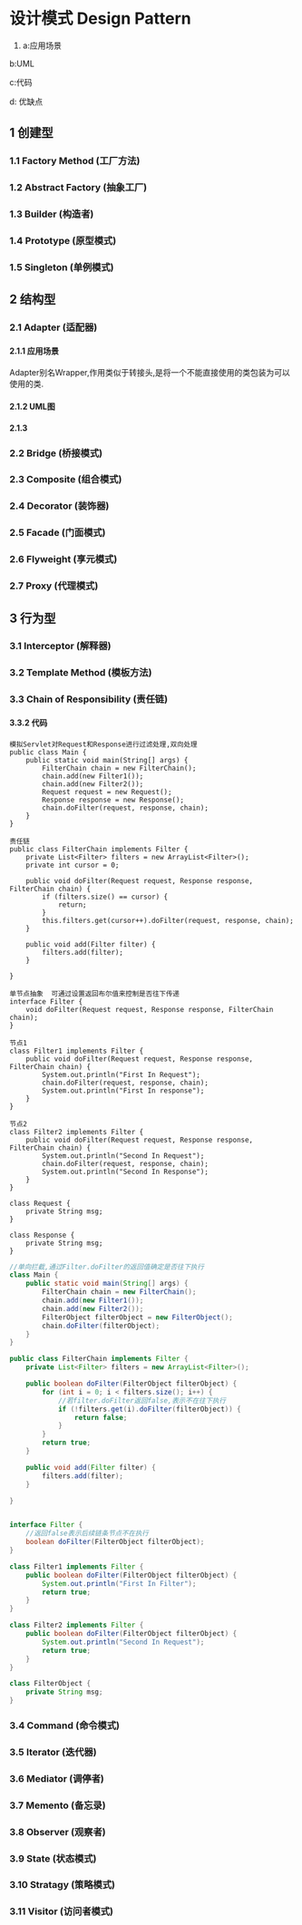 # 设计模式 Design Pattern

1. a:应用场景

b:UML

c:代码

d: 优缺点

## 1 创建型

### 1.1 Factory Method (工厂方法)

### 1.2 Abstract Factory (抽象工厂)

### 1.3 Builder (构造者)

### 1.4 Prototype (原型模式)

### 1.5 Singleton (单例模式)



## 2  结构型

### 	2.1 Adapter (适配器) 

#### 		2.1.1 应用场景

​		Adapter别名Wrapper,作用类似于转接头,是将一个不能直接使用的类包装为可以使用的类.

#### 		2.1.2 UML图

#### 		2.1.3 

### 	2.2 Bridge (桥接模式)

### 	2.3 Composite (组合模式)

### 	2.4 Decorator (装饰器)

### 	2.5 Facade (门面模式)

### 	2.6 Flyweight (享元模式)

### 	2.7 Proxy (代理模式)



## 3 行为型

### 	3.1 Interceptor (解释器)

### 	3.2 Template Method (模板方法)

### 	3.3 Chain of Responsibility (责任链)

#### 		3.3.2 代码

```
模拟Servlet对Request和Response进行过滤处理,双向处理
public class Main {
    public static void main(String[] args) {
        FilterChain chain = new FilterChain();
        chain.add(new Filter1());
        chain.add(new Filter2());
        Request request = new Request();
        Response response = new Response();
        chain.doFilter(request, response, chain);
    }
}

责任链
public class FilterChain implements Filter {
    private List<Filter> filters = new ArrayList<Filter>();
    private int cursor = 0;

    public void doFilter(Request request, Response response, FilterChain chain) {
        if (filters.size() == cursor) {
            return;
        }
        this.filters.get(cursor++).doFilter(request, response, chain);
    }

    public void add(Filter filter) {
        filters.add(filter);
    }

}

单节点抽象  可通过设置返回布尔值来控制是否往下传递
interface Filter {
    void doFilter(Request request, Response response, FilterChain chain);
}

节点1
class Filter1 implements Filter {
    public void doFilter(Request request, Response response, FilterChain chain) {
        System.out.println("First In Request");
        chain.doFilter(request, response, chain);
        System.out.println("First In response");
    }
}

节点2
class Filter2 implements Filter {
    public void doFilter(Request request, Response response, FilterChain chain) {
        System.out.println("Second In Request");
        chain.doFilter(request, response, chain);
        System.out.println("Second In Response");
    }
}

class Request {
    private String msg;
}

class Response {
    private String msg;
}
```

```java
//单向拦截,通过Filter.doFilter的返回值确定是否往下执行
class Main {
    public static void main(String[] args) {
        FilterChain chain = new FilterChain();
        chain.add(new Filter1());
        chain.add(new Filter2());
        FilterObject filterObject = new FilterObject();
        chain.doFilter(filterObject);
    }
}

public class FilterChain implements Filter {
    private List<Filter> filters = new ArrayList<Filter>();

    public boolean doFilter(FilterObject filterObject) {
        for (int i = 0; i < filters.size(); i++) {
            //若filter.doFilter返回false,表示不在往下执行
            if (!filters.get(i).doFilter(filterObject)) {
                return false;
            }
        }
        return true;
    }

    public void add(Filter filter) {
        filters.add(filter);
    }

}


interface Filter {
    //返回false表示后续链条节点不在执行
    boolean doFilter(FilterObject filterObject);
}

class Filter1 implements Filter {
    public boolean doFilter(FilterObject filterObject) {
        System.out.println("First In Filter");
        return true;
    }
}

class Filter2 implements Filter {
    public boolean doFilter(FilterObject filterObject) {
        System.out.println("Second In Request");
        return true;
    }
}

class FilterObject {
    private String msg;
}
```

### 3.4 Command (命令模式)

### 3.5 Iterator (迭代器)

### 3.6 Mediator (调停者)

### 3.7 Memento (备忘录)

### 3.8 Observer (观察者)

### 3.9 State (状态模式)

### 3.10 Stratagy (策略模式)

### 3.11 Visitor (访问者模式)



